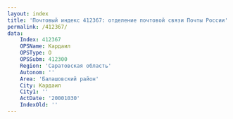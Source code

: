 ```yaml
---
layout: index
title: 'Почтовый индекс 412367: отделение почтовой связи Почты России'
permalink: /412367/
data:
    Index: 412367
    OPSName: Кардаил
    OPSType: О
    OPSSubm: 412300
    Region: 'Саратовская область'
    Autonom: ''
    Area: 'Балашовский район'
    City: Кардаил
    City1: ''
    ActDate: '20001030'
    IndexOld: ''
---
```

